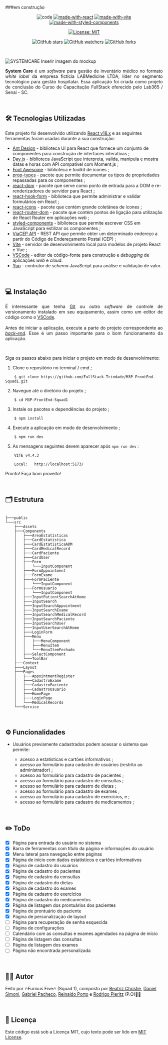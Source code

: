 ###em construção

<div align="center">

![code](https://img.shields.io/badge/Code-JavaScript-F7DF1E.svg)
[![made-with-react](https://img.shields.io/badge/Made%20with-React%20v18.2.0-087EA4.svg)](https://react.dev/)
[![made-with-vite](https://img.shields.io/badge/Made%20with-Vite%204.4.5-747BFF.svg)](https://vitejs.dev/)
[![made-with-styled-components](https://img.shields.io/badge/Made%20with-Styled%20Components%205.3.11-BF4F74.svg)](https://ant.design/)

[![License: MIT](https://img.shields.io/badge/License-MIT-yellow.svg)](https://opensource.org/licenses/MIT)

[![GitHub stars](https://img.shields.io/github/stars/FullStack-Trindade/M3P-FrontEnd-Squad1.svg?style=social&label=Star&maxAge=2592000)](https://github.com/FullStack-Trindade/M3P-FrontEnd-Squad1/watchers)
[![GitHub watchers](https://img.shields.io/github/watchers/FullStack-Trindade/M3P-FrontEnd-Squad1.svg?style=social&label=Watch&maxAge=2592000)](https://github.com/FullStack-Trindade/M3P-FrontEnd-Squad1/watchers)
[![GitHub forks](https://img.shields.io/github/forks/FullStack-Trindade/M3P-FrontEnd-Squad1.svg?style=social&label=Fork&maxAge=2592000)](https://github.com/FullStack-Trindade/M3P-FrontEnd-Squad1/forks)

</div>
<br>



![SYSTEMCARE](public/FIGURA_MOCKUP.png) Inserir imagem do mockup

<p align="justify">
<b>System Care</b> é um <i>software</i> para gestão de inventário médico no formato <i>white label</i> da empresa fictícia LABMedicine LTDA, líder no segmento tecnológico para gestão hospitalar. Essa aplicação foi criada como projeto de conclusão do Curso de Capacitação FullStack oferecido pelo Lab365 / Senai - SC.
</p>
<br>

## 🛠️ Tecnologias Utilizadas

Este projeto foi desenvolvido utilizando [React v18.x](https://react.dev/) e as seguintes ferramentas foram usadas durante a sua construção:

- [Ant Design](https://ant.design/) - biblioteca UI para React que fornece um conjunto de componentes para construção de interfaces interativas ;
- [Day.js](https://day.js.org/) - biblioteca JavaScript que interpreta, valida, manipula e mostra datas e horas com API compatível com Moment.js ;
- [Font Awesome](https://fontawesome.com/) - biblioteca e *toolkit* de ícones ;
- [prop-types](https://www.npmjs.com/package/prop-types) - pacote que permite documentar os tipos de propriedades repassadas para os componentes ;
- [react-dom](https://www.npmjs.com/package/react-dom) - pacote que serve como ponto de entrada para a DOM e re-renderizadores de servidor para React ;
- [react-hook-form](https://react-hook-form.com/) - biblioteca que permite administrar e validar formulários em React ;
- [react-icons](https://www.npmjs.com/package/react-icons) - pacote que contém grande coletânea de ícones ;
- [react-router-dom](https://reactrouter.com/en/main) - pacote que contém pontos de ligação para utilização de React Router em aplicações *web* ;
- [styled-components](https://styled-components.com/) - biblioteca que permite escrever CSS em JavaScript para estilizar os componentes ;
- [ViaCEP API](https://viacep.com.br/) - REST API que permite obter um determinado endereço a partir do Código de Endereçamento Postal (CEP) ;
- [Vite](https://vitejs.dev/) - servidor de desenvolvimento local para modelos de projeto React e Vue ;
- [VSCode](https://code.visualstudio.com/) - editor de código-fonte para construção e *debugging* de aplicações *web* e *cloud*.
- [Yup](https://www.npmjs.com/package/yup) - contrutor de *schema* JavaScript para análise e validação de valor.

<br>

## 💻 Instalação

<p align="justify">
É interessante que tenha <a href="https://git-scm.com/">Git</a> ou outro <i>software</i> de controle de versionamento instalado em seu equipamento, assim como um editor de código como o <a href="https://code.visualstudio.com/">VSCode</a>.
<br><br>
Antes de iniciar a aplicação, execute a parte do projeto correspondente ao <a href='https://github.com/FullStack-Trindade/M3P-BackEnd-Squad1'><i>back-end</i></a>. Esse é um passo importante para o bom funcionamento da aplicação.
</p>
<br>

Siga os passos abaixo para iniciar o projeto em modo de desenvolvimento:

1. Clone o repositório no terminal / cmd ;

```
    $ git clone https://github.com/FullStack-Trindade/M3P-FrontEnd-Squad1.git
```

2. Navegue até o diretório do projeto ;

```
    $ cd M3P-FrontEnd-Squad1
```

3. Instale os pacotes e dependências do projeto ;

```
    $ npm install
```

4. Execute a aplicação em modo de desenvolvimento ;

```
    $ npm run dev
```

5. As mensagens seguintes devem aparecer após ``npm run dev`` :

```
    VITE v4.4.3

    Local:   http://localhost:5173/
```

Pronto! Faça bom proveito!

<br>

## 🗂️ Estrutura

```

├───public 
└───src
    ├───Assets
    ├───Components
    │   ├───AreaEstatísticas
    │   ├───CardEstatistica
    │   ├───CardEstatisticaADM
    │   ├───CardMedicalRecord
    │   ├───CardPaciente
    │   ├───CardUser
    │   ├───Form
    │   │   └───InputComponent
    │   ├───FormAppointment
    │   ├───FormExame
    │   ├───FormPaciente
    │   │   └───InputComponent
    │   ├───FormUsuario
    │   │   └───InputComponent
    │   ├───InputPatientSearchAtHome
    │   ├───InputSearch
    │   ├───InputSearchAppointment
    │   ├───InputSearchExame
    │   ├───InputSearchMedicalRecord
    │   ├───InputSearchPaciente
    │   ├───InputSearchUser
    │   ├───InputUserSearchAtHome
    │   ├───LoginForm
    │   ├───Menu
    │   │   ├───MenuComponent
    │   │   ├───MenuItem
    │   │   └───MenuItemFechado
    │   ├───SelectComponent
    │   └───ToolBar
    ├───Context
    ├───Layout
    ├───Pages
    │   ├───AppointmentRegister
    │   ├───CadastroExame
    │   ├───CadastroPaciente
    │   ├───CadastroUsuario
    │   ├───HomePage
    │   ├───LoginPage
    │   └───MedicalRecords
    └───Service
```

<br>

## ⚙️ Funcionalidades

- Usuários previamente cadastrados podem acessar o sistema que permite:

  - acesso a estatísticas e cartões informativos ;
  - acesso ao formulário para cadastro de usuários (restrito ao administrador) ;
  - acesso ao formulário para cadastro de pacientes ;
  - acesso ao formulário para cadastro de consultas ;
  - acesso ao formulário para cadastro de dietas ;
  - acesso ao formulário para cadastro de exames ;
  - acesso ao formulário para cadastro de exercícios, e ;
  - acesso ao formulário para cadastro de medicamentos ;

<br>

## ✏️ ToDo

- [X] Página para entrada do usuário no sistema
- [X] Barra de ferramentas com título da página e informações do usuário
- [X] Menu lateral para navegação entre páginas
- [X] Página de início com dados estatísticos e cartões informativos
- [X] Página de cadastro do usuários
- [X] Página de cadastro do pacientes
- [X] Página de cadastro da consultas
- [X] Página de cadastro do dietas
- [X] Página de cadastro do exames
- [X] Página de cadastro do exercícios
- [X] Página de cadastro do medicamentos
- [X] Página de listagem dos prontuários dos pacientes
- [X] Página de prontuário do paciente
- [X] Página de personalização de layout
- [ ] Página para recuperação de senha esquecida
- [ ] Página de configurações
- [ ] Calendário com as consultas e exames agendados na página de início
- [ ] Página de listagem das consultas
- [ ] Página de listagem dos exames
- [ ] Página não encontrada personalizada

<br>

## ✍🏻 Autor

Feito por 🔥Furious Five🔥 (Squad 1), composto por [Beatriz Christie](https://github.com/biachristie),  [Daniel Simoni](https://github.com/DaniSimoni), [Gabriel Pacheco](https://github.com/gabrieldelpacheco), [Reinaldo Porto](https://github.com/portexrp) e [Rodrigo Pieritz](https://github.com/rodrigopieritz) (P.O)🖐🏻

<br>

## 📌 Licença

Este código está sob a Licença MIT, cujo texto pode ser lido em [MIT License](https://github.com/FullStack-Trindade/M3P-FrontEnd-Squad1/blob/main/LICENSE.md).